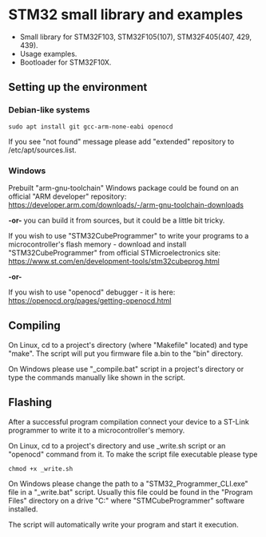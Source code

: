 # STM32 small library and examples
* Small library for STM32F103, STM32F105(107), STM32F405(407, 429, 439).
* Usage examples.
* Bootloader for STM32F10X.

## Setting up the environment

### Debian-like systems

    sudo apt install git gcc-arm-none-eabi openocd
    
If you see "not found" message please add "extended" repository to /etc/apt/sources.list.

### Windows

Prebuilt "arm-gnu-toolchain" Windows package could be found on an official "ARM developer" repository:
https://developer.arm.com/downloads/-/arm-gnu-toolchain-downloads

**-or-** you can build it from sources, but it could be a little bit tricky.

If you wish to use "STM32CubeProgrammer" to write your programs to a microcontroller's flash memory - download and install
"STM32CubeProgrammer" from official STMicroelectronics site: https://www.st.com/en/development-tools/stm32cubeprog.html

**-or-**

If you wish to use "openocd" debugger - it is here: https://openocd.org/pages/getting-openocd.html

## Compiling

On Linux, cd to a project's directory (where "Makefile" located) and type "make". The script will put you firmware file a.bin to the "bin" directory.

On Windows please use "_compile.bat" script in a project's directory or type the commands manually like shown in the script.

## Flashing

After a successful program compilation connect your device to a ST-Link programmer to write it to a microcontroller's memory.

On Linux, cd to a project's directory and use _write.sh script or an "openocd" command from it.
To make the script file executable please type

    chmod +x _write.sh
    
On Windows please change the path to a "STM32_Programmer_CLI.exe" file in a "_write.bat" script. Usually this file could be found
in the "Program Files" directory on a drive "C:" where "STMCubeProgrammer" software installed.

The script will automatically write your program and start it execution.
